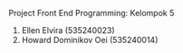 Project Front End Programming: Kelompok 5
1. Ellen Elvira (535240023)
2. Howard Dominikov Oei (535240014)